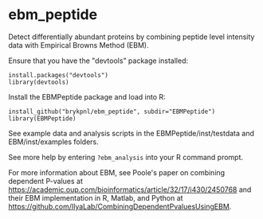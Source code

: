 # ebm_peptide

Detect differentially abundant proteins by combining peptide level intensity data with Empirical Browns Method (EBM).

Ensure that you have the "devtools" package installed:
```
install.packages("devtools")
library(devtools)
```

Install the EBMPeptide package and load into R:
```
install_github("brykpnl/ebm_peptide", subdir="EBMPeptide")
library(EBMPeptide)
```

See example data and analysis scripts in the EBMPeptide/inst/testdata and EBM/inst/examples folders.

See more help by entering ```?ebm_analysis``` into your R command prompt.

For more information about EBM, see Poole's paper on combining dependent P-values at https://academic.oup.com/bioinformatics/article/32/17/i430/2450768 and their EBM implementation in R, Matlab, and Python at https://github.com/IlyaLab/CombiningDependentPvaluesUsingEBM.
